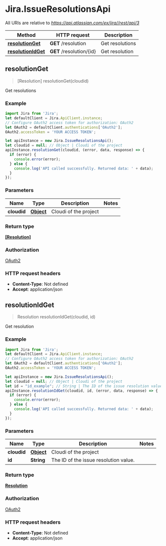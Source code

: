 # Jira.IssueResolutionsApi

All URIs are relative to *https://api.atlassian.com/ex/jira//rest/api/3*

Method | HTTP request | Description
------------- | ------------- | -------------
[**resolutionGet**](IssueResolutionsApi.md#resolutionGet) | **GET** /resolution | Get resolutions
[**resolutionIdGet**](IssueResolutionsApi.md#resolutionIdGet) | **GET** /resolution/{id} | Get resolution



## resolutionGet

> [Resolution] resolutionGet(cloudid)

Get resolutions

### Example

```javascript
import Jira from 'Jira';
let defaultClient = Jira.ApiClient.instance;
// Configure OAuth2 access token for authorization: OAuth2
let OAuth2 = defaultClient.authentications['OAuth2'];
OAuth2.accessToken = 'YOUR ACCESS TOKEN';

let apiInstance = new Jira.IssueResolutionsApi();
let cloudid = null; // Object | Cloudi of the project
apiInstance.resolutionGet(cloudid, (error, data, response) => {
  if (error) {
    console.error(error);
  } else {
    console.log('API called successfully. Returned data: ' + data);
  }
});
```

### Parameters


Name | Type | Description  | Notes
------------- | ------------- | ------------- | -------------
 **cloudid** | [**Object**](.md)| Cloudi of the project | 

### Return type

[**[Resolution]**](Resolution.md)

### Authorization

[OAuth2](../README.md#OAuth2)

### HTTP request headers

- **Content-Type**: Not defined
- **Accept**: application/json


## resolutionIdGet

> Resolution resolutionIdGet(cloudid, id)

Get resolution

### Example

```javascript
import Jira from 'Jira';
let defaultClient = Jira.ApiClient.instance;
// Configure OAuth2 access token for authorization: OAuth2
let OAuth2 = defaultClient.authentications['OAuth2'];
OAuth2.accessToken = 'YOUR ACCESS TOKEN';

let apiInstance = new Jira.IssueResolutionsApi();
let cloudid = null; // Object | Cloudi of the project
let id = "id_example"; // String | The ID of the issue resolution value.
apiInstance.resolutionIdGet(cloudid, id, (error, data, response) => {
  if (error) {
    console.error(error);
  } else {
    console.log('API called successfully. Returned data: ' + data);
  }
});
```

### Parameters


Name | Type | Description  | Notes
------------- | ------------- | ------------- | -------------
 **cloudid** | [**Object**](.md)| Cloudi of the project | 
 **id** | **String**| The ID of the issue resolution value. | 

### Return type

[**Resolution**](Resolution.md)

### Authorization

[OAuth2](../README.md#OAuth2)

### HTTP request headers

- **Content-Type**: Not defined
- **Accept**: application/json

